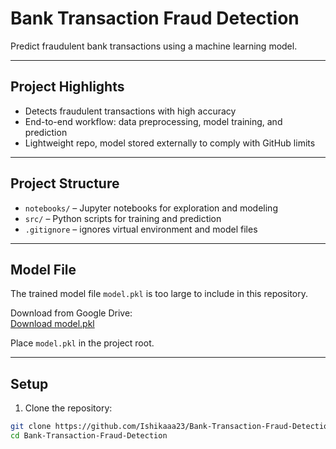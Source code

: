 # Bank Transaction Fraud Detection

Predict fraudulent bank transactions using a machine learning model.

---

## Project Highlights

- Detects fraudulent transactions with high accuracy  
- End-to-end workflow: data preprocessing, model training, and prediction  
- Lightweight repo, model stored externally to comply with GitHub limits  

---

## Project Structure

- `notebooks/` – Jupyter notebooks for exploration and modeling  
- `src/` – Python scripts for training and prediction  
- `.gitignore` – ignores virtual environment and model files  

---

## Model File

The trained model file `model.pkl` is too large to include in this repository.  

Download from Google Drive:  
[Download model.pkl](https://drive.google.com/file/d/1h_lsM0_OMu2-88uSwymnxLlTDRN2Onik/view?usp=sharing)  

Place `model.pkl` in the project root.

---

## Setup

1. Clone the repository:

```bash
git clone https://github.com/Ishikaaa23/Bank-Transaction-Fraud-Detection.git
cd Bank-Transaction-Fraud-Detection
